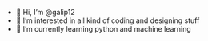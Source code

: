 - 👋 Hi, I’m @galip12
- 👀 I’m interested in all kind of coding and designing stuff
- 🌱 I’m currently learning python and machine learning 

<!---
galip12/galip12 is a ✨ special ✨ repository because its `README.md` (this file) appears on your GitHub profile.
You can click the Preview link to take a look at your changes.
--->
